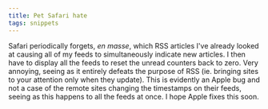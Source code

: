 ```yaml
---
title: Pet Safari hate
tags: snippets
---
```


Safari periodically forgets, *en masse*, which RSS articles I've already looked at causing all of my feeds to simultaneously indicate new articles. I then have to display all the feeds to reset the unread counters back to zero. Very annoying, seeing as it entirely defeats the purpose of RSS (ie. bringing sites to your attention only when they update). This is evidently an Apple bug and not a case of the remote sites changing the timestamps on their feeds, seeing as this happens to all the feeds at once. I hope Apple fixes this soon.
